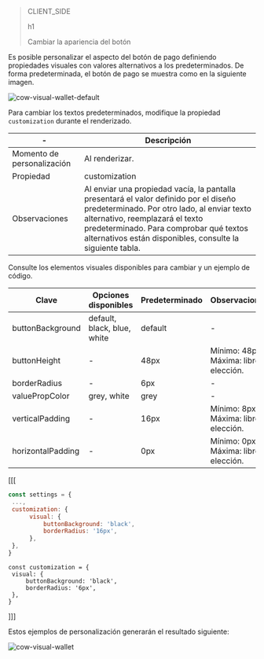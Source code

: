 > CLIENT_SIDE
>
> h1
>
> Cambiar la apariencia del botón

Es posible personalizar el aspecto del botón de pago definiendo propiedades visuales con valores alternativos a los predeterminados. De forma predeterminada, el botón de pago se muestra como en la siguiente imagen.

![cow-visual-wallet-default](cow/cow-visual-wallet-default.es.jpg)

Para cambiar los textos predeterminados, modifique la propiedad `customization` durante el renderizado.

| - | Descripción |
| --- |--- | 
| Momento de personalización | Al renderizar. |
| Propiedad | customization |
| Observaciones | Al enviar una propiedad vacía, la pantalla presentará el valor definido por el diseño predeterminado. Por otro lado, al enviar texto alternativo, reemplazará el texto predeterminado. Para comprobar qué textos alternativos están disponibles, consulte la siguiente tabla. |

Consulte los elementos visuales disponibles para cambiar y un ejemplo de código.

| Clave | Opciones disponibles | Predeterminado | Observaciones |
| --- |--- | --- | --- | 
| buttonBackground | default, black, blue, white | default | - |
| buttonHeight | - | 48px | Mínimo: 48px. <br> Máxima: libre elección. |
| borderRadius | - | 6px | - |
| valuePropColor | grey, white| grey | - |
| verticalPadding | - | 16px | Mínimo: 8px. <br> Máxima: libre elección. |
| horizontalPadding | - | 0px | Mínimo: 0px. <br> Máxima: libre elección. |

[[[
```Javascript
const settings = {
 ...,
 customization: {
      visual: {
          buttonBackground: 'black',
          borderRadius: '16px',
      },
 },
}
```
```react-jsx
const customization = {
 visual: {
     buttonBackground: 'black',
     borderRadius: '6px',
 },
}
```
]]]

Estos ejemplos de personalización generarán el resultado siguiente:

![cow-visual-wallet](cow/cow-visual-wallet.es.jpg)